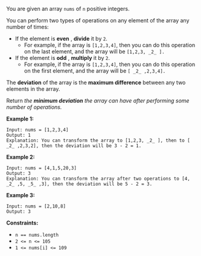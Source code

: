 You are given an array `nums` of `n` positive integers.

You can perform two types of operations on any element of the array any number
of times:

  * If the element is **even** , **divide** it by `2`. 
    * For example, if the array is `[1,2,3,4]`, then you can do this operation on the last element, and the array will be `[1,2,3, _2_ ].`
  * If the element is **odd** , **multiply** it by `2`. 
    * For example, if the array is `[1,2,3,4]`, then you can do this operation on the first element, and the array will be `[ _2_ ,2,3,4].`

The **deviation** of the array is the **maximum difference** between any two
elements in the array.

Return _the **minimum deviation** the array can have after performing some
number of operations._



**Example 1:**

    
    
    Input: nums = [1,2,3,4]
    Output: 1
    Explanation: You can transform the array to [1,2,3, _2_ ], then to [ _2_ ,2,3,2], then the deviation will be 3 - 2 = 1.
    

**Example 2:**

    
    
    Input: nums = [4,1,5,20,3]
    Output: 3
    Explanation: You can transform the array after two operations to [4, _2_ ,5, _5_ ,3], then the deviation will be 5 - 2 = 3.
    

**Example 3:**

    
    
    Input: nums = [2,10,8]
    Output: 3
    



**Constraints:**

  * `n == nums.length`
  * `2 <= n <= 105`
  * `1 <= nums[i] <= 109`

